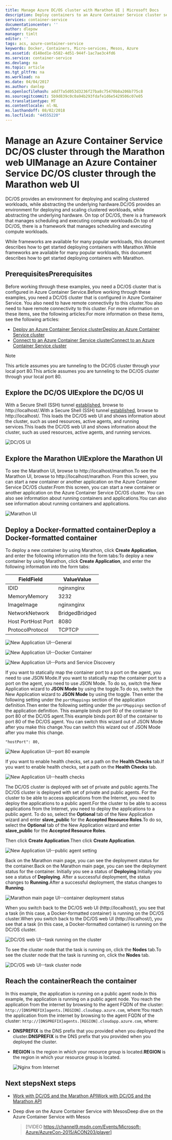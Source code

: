```yaml
---
title: Manage Azure DC/OS cluster with Marathon UI | Microsoft Docs
description: Deploy containers to an Azure Container Service cluster service by using the Marathon web UI.
services: container-service
documentationcenter: ''
author: dlepow
manager: timlt
editor: ''
tags: acs, azure-container-service
keywords: Docker, Containers, Micro-services, Mesos, Azure
ms.assetid: d148ed1e-b582-4d51-944f-1ac7ae3c4fd6
ms.service: container-service
ms.devlang: na
ms.topic: article
ms.tgt_pltfrm: na
ms.workload: na
ms.date: 04/04/2017
ms.author: danlep
ms.openlocfilehash: add77a5d053d3236f27ba8c75470b8a206b775c8
ms.sourcegitcommit: 5b9d839c0c0a94b293fdafe1d6e5429506c07e05
ms.translationtype: MT
ms.contentlocale: nl-NL
ms.lasthandoff: 08/02/2018
ms.locfileid: "44555220"
---
```

# <a name="manage-an-azure-container-service-dcos-cluster-through-the-marathon-web-ui"></a><span data-ttu-id="52f3f-104">Manage an Azure Container Service DC/OS cluster through the Marathon web UI</span><span class="sxs-lookup"><span data-stu-id="52f3f-104">Manage an Azure Container Service DC/OS cluster through the Marathon web UI</span></span>
<span data-ttu-id="52f3f-105">DC/OS provides an environment for deploying and scaling clustered workloads, while abstracting the underlying hardware.</span><span class="sxs-lookup"><span data-stu-id="52f3f-105">DC/OS provides an environment for deploying and scaling clustered workloads, while abstracting the underlying hardware.</span></span> <span data-ttu-id="52f3f-106">On top of DC/OS, there is a framework that manages scheduling and executing compute workloads.</span><span class="sxs-lookup"><span data-stu-id="52f3f-106">On top of DC/OS, there is a framework that manages scheduling and executing compute workloads.</span></span>

<span data-ttu-id="52f3f-107">While frameworks are available for many popular workloads, this document describes how to get started deploying containers with Marathon.</span><span class="sxs-lookup"><span data-stu-id="52f3f-107">While frameworks are available for many popular workloads, this document describes how to get started deploying containers with Marathon.</span></span> 


## <a name="prerequisites"></a><span data-ttu-id="52f3f-108">Prerequisites</span><span class="sxs-lookup"><span data-stu-id="52f3f-108">Prerequisites</span></span>
<span data-ttu-id="52f3f-109">Before working through these examples, you need a DC/OS cluster that is configured in Azure Container Service.</span><span class="sxs-lookup"><span data-stu-id="52f3f-109">Before working through these examples, you need a DC/OS cluster that is configured in Azure Container Service.</span></span> <span data-ttu-id="52f3f-110">You also need to have remote connectivity to this cluster.</span><span class="sxs-lookup"><span data-stu-id="52f3f-110">You also need to have remote connectivity to this cluster.</span></span> <span data-ttu-id="52f3f-111">For more information on these items, see the following articles:</span><span class="sxs-lookup"><span data-stu-id="52f3f-111">For more information on these items, see the following articles:</span></span>

* [<span data-ttu-id="52f3f-112">Deploy an Azure Container Service cluster</span><span class="sxs-lookup"><span data-stu-id="52f3f-112">Deploy an Azure Container Service cluster</span></span>](container-service-deployment.md)
* [<span data-ttu-id="52f3f-113">Connect to an Azure Container Service cluster</span><span class="sxs-lookup"><span data-stu-id="52f3f-113">Connect to an Azure Container Service cluster</span></span>](container-service-connect.md)

> [!NOTE]
> <span data-ttu-id="52f3f-114">This article assumes you are tunneling to the DC/OS cluster through your local port 80.</span><span class="sxs-lookup"><span data-stu-id="52f3f-114">This article assumes you are tunneling to the DC/OS cluster through your local port 80.</span></span>
>

## <a name="explore-the-dcos-ui"></a><span data-ttu-id="52f3f-115">Explore the DC/OS UI</span><span class="sxs-lookup"><span data-stu-id="52f3f-115">Explore the DC/OS UI</span></span>
<span data-ttu-id="52f3f-116">With a Secure Shell (SSH) tunnel [established](container-service-connect.md), browse to http://localhost/.</span><span class="sxs-lookup"><span data-stu-id="52f3f-116">With a Secure Shell (SSH) tunnel [established](container-service-connect.md), browse to http://localhost/.</span></span> <span data-ttu-id="52f3f-117">This loads the DC/OS web UI and shows information about the cluster, such as used resources, active agents, and running services.</span><span class="sxs-lookup"><span data-stu-id="52f3f-117">This loads the DC/OS web UI and shows information about the cluster, such as used resources, active agents, and running services.</span></span>

![DC/OS UI](https://docstestmedia1.blob.core.windows.net/azure-media/articles/container-service/media/container-service-mesos-marathon-ui/dcos2.png)

## <a name="explore-the-marathon-ui"></a><span data-ttu-id="52f3f-119">Explore the Marathon UI</span><span class="sxs-lookup"><span data-stu-id="52f3f-119">Explore the Marathon UI</span></span>
<span data-ttu-id="52f3f-120">To see the Marathon UI, browse to http://localhost/marathon.</span><span class="sxs-lookup"><span data-stu-id="52f3f-120">To see the Marathon UI, browse to http://localhost/marathon.</span></span> <span data-ttu-id="52f3f-121">From this screen, you can start a new container or another application on the Azure Container Service DC/OS cluster.</span><span class="sxs-lookup"><span data-stu-id="52f3f-121">From this screen, you can start a new container or another application on the Azure Container Service DC/OS cluster.</span></span> <span data-ttu-id="52f3f-122">You can also see information about running containers and applications.</span><span class="sxs-lookup"><span data-stu-id="52f3f-122">You can also see information about running containers and applications.</span></span>  

![Marathon UI](https://docstestmedia1.blob.core.windows.net/azure-media/articles/container-service/media/container-service-mesos-marathon-ui/dcos3.png)

## <a name="deploy-a-docker-formatted-container"></a><span data-ttu-id="52f3f-124">Deploy a Docker-formatted container</span><span class="sxs-lookup"><span data-stu-id="52f3f-124">Deploy a Docker-formatted container</span></span>
<span data-ttu-id="52f3f-125">To deploy a new container by using Marathon, click **Create Application**, and enter the following information into the form tabs:</span><span class="sxs-lookup"><span data-stu-id="52f3f-125">To deploy a new container by using Marathon, click **Create Application**, and enter the following information into the form tabs:</span></span>

| <span data-ttu-id="52f3f-126">Field</span><span class="sxs-lookup"><span data-stu-id="52f3f-126">Field</span></span> | <span data-ttu-id="52f3f-127">Value</span><span class="sxs-lookup"><span data-stu-id="52f3f-127">Value</span></span> |
| --- | --- |
| <span data-ttu-id="52f3f-128">ID</span><span class="sxs-lookup"><span data-stu-id="52f3f-128">ID</span></span> |<span data-ttu-id="52f3f-129">nginx</span><span class="sxs-lookup"><span data-stu-id="52f3f-129">nginx</span></span> |
| <span data-ttu-id="52f3f-130">Memory</span><span class="sxs-lookup"><span data-stu-id="52f3f-130">Memory</span></span> | <span data-ttu-id="52f3f-131">32</span><span class="sxs-lookup"><span data-stu-id="52f3f-131">32</span></span> |
| <span data-ttu-id="52f3f-132">Image</span><span class="sxs-lookup"><span data-stu-id="52f3f-132">Image</span></span> |<span data-ttu-id="52f3f-133">nginx</span><span class="sxs-lookup"><span data-stu-id="52f3f-133">nginx</span></span> |
| <span data-ttu-id="52f3f-134">Network</span><span class="sxs-lookup"><span data-stu-id="52f3f-134">Network</span></span> |<span data-ttu-id="52f3f-135">Bridged</span><span class="sxs-lookup"><span data-stu-id="52f3f-135">Bridged</span></span> |
| <span data-ttu-id="52f3f-136">Host Port</span><span class="sxs-lookup"><span data-stu-id="52f3f-136">Host Port</span></span> |<span data-ttu-id="52f3f-137">80</span><span class="sxs-lookup"><span data-stu-id="52f3f-137">80</span></span> |
| <span data-ttu-id="52f3f-138">Protocol</span><span class="sxs-lookup"><span data-stu-id="52f3f-138">Protocol</span></span> |<span data-ttu-id="52f3f-139">TCP</span><span class="sxs-lookup"><span data-stu-id="52f3f-139">TCP</span></span> |

![New Application UI--General](https://docstestmedia1.blob.core.windows.net/azure-media/articles/container-service/media/container-service-mesos-marathon-ui/dcos4.png)

![New Application UI--Docker Container](https://docstestmedia1.blob.core.windows.net/azure-media/articles/container-service/media/container-service-mesos-marathon-ui/dcos5.png)

![New Application UI--Ports and Service Discovery](https://docstestmedia1.blob.core.windows.net/azure-media/articles/container-service/media/container-service-mesos-marathon-ui/dcos6.png)

<span data-ttu-id="52f3f-143">If you want to statically map the container port to a port on the agent, you need to use JSON Mode.</span><span class="sxs-lookup"><span data-stu-id="52f3f-143">If you want to statically map the container port to a port on the agent, you need to use JSON Mode.</span></span> <span data-ttu-id="52f3f-144">To do so, switch the New Application wizard to **JSON Mode** by using the toggle.</span><span class="sxs-lookup"><span data-stu-id="52f3f-144">To do so, switch the New Application wizard to **JSON Mode** by using the toggle.</span></span> <span data-ttu-id="52f3f-145">Then enter the following setting under the `portMappings` section of the application definition.</span><span class="sxs-lookup"><span data-stu-id="52f3f-145">Then enter the following setting under the `portMappings` section of the application definition.</span></span> <span data-ttu-id="52f3f-146">This example binds port 80 of the container to port 80 of the DC/OS agent.</span><span class="sxs-lookup"><span data-stu-id="52f3f-146">This example binds port 80 of the container to port 80 of the DC/OS agent.</span></span> <span data-ttu-id="52f3f-147">You can switch this wizard out of JSON Mode after you make this change.</span><span class="sxs-lookup"><span data-stu-id="52f3f-147">You can switch this wizard out of JSON Mode after you make this change.</span></span>

```none
"hostPort": 80,
```

![New Application UI--port 80 example](https://docstestmedia1.blob.core.windows.net/azure-media/articles/container-service/media/container-service-mesos-marathon-ui/dcos13.png)

<span data-ttu-id="52f3f-149">If you want to enable health checks, set a path on the **Health Checks** tab.</span><span class="sxs-lookup"><span data-stu-id="52f3f-149">If you want to enable health checks, set a path on the **Health Checks** tab.</span></span>

![New Application UI--health checks](https://docstestmedia1.blob.core.windows.net/azure-media/articles/container-service/media/container-service-mesos-marathon-ui/dcos_healthcheck.png)

<span data-ttu-id="52f3f-151">The DC/OS cluster is deployed with set of private and public agents.</span><span class="sxs-lookup"><span data-stu-id="52f3f-151">The DC/OS cluster is deployed with set of private and public agents.</span></span> <span data-ttu-id="52f3f-152">For the cluster to be able to access applications from the Internet, you need to deploy the applications to a public agent.</span><span class="sxs-lookup"><span data-stu-id="52f3f-152">For the cluster to be able to access applications from the Internet, you need to deploy the applications to a public agent.</span></span> <span data-ttu-id="52f3f-153">To do so, select the **Optional** tab of the New Application wizard and enter **slave_public** for the **Accepted Resource Roles**.</span><span class="sxs-lookup"><span data-stu-id="52f3f-153">To do so, select the **Optional** tab of the New Application wizard and enter **slave_public** for the **Accepted Resource Roles**.</span></span>

<span data-ttu-id="52f3f-154">Then click **Create Application**.</span><span class="sxs-lookup"><span data-stu-id="52f3f-154">Then click **Create Application**.</span></span>

![New Application UI--public agent setting](https://docstestmedia1.blob.core.windows.net/azure-media/articles/container-service/media/container-service-mesos-marathon-ui/dcos14.png)

<span data-ttu-id="52f3f-156">Back on the Marathon main page, you can see the deployment status for the container.</span><span class="sxs-lookup"><span data-stu-id="52f3f-156">Back on the Marathon main page, you can see the deployment status for the container.</span></span> <span data-ttu-id="52f3f-157">Initially you see a status of **Deploying**.</span><span class="sxs-lookup"><span data-stu-id="52f3f-157">Initially you see a status of **Deploying**.</span></span> <span data-ttu-id="52f3f-158">After a successful deployment, the status changes to **Running**.</span><span class="sxs-lookup"><span data-stu-id="52f3f-158">After a successful deployment, the status changes to **Running**.</span></span>

![Marathon main page UI--container deployment status](https://docstestmedia1.blob.core.windows.net/azure-media/articles/container-service/media/container-service-mesos-marathon-ui/dcos7.png)

<span data-ttu-id="52f3f-160">When you switch back to the DC/OS web UI (http://localhost/), you see that a task (in this case, a Docker-formatted container) is running on the DC/OS cluster.</span><span class="sxs-lookup"><span data-stu-id="52f3f-160">When you switch back to the DC/OS web UI (http://localhost/), you see that a task (in this case, a Docker-formatted container) is running on the DC/OS cluster.</span></span>

![DC/OS web UI--task running on the cluster](https://docstestmedia1.blob.core.windows.net/azure-media/articles/container-service/media/container-service-mesos-marathon-ui/dcos8.png)

<span data-ttu-id="52f3f-162">To see the cluster node that the task is running on, click the **Nodes** tab.</span><span class="sxs-lookup"><span data-stu-id="52f3f-162">To see the cluster node that the task is running on, click the **Nodes** tab.</span></span>

![DC/OS web UI--task cluster node](https://docstestmedia1.blob.core.windows.net/azure-media/articles/container-service/media/container-service-mesos-marathon-ui/dcos9.png)

## <a name="reach-the-container"></a><span data-ttu-id="52f3f-164">Reach the container</span><span class="sxs-lookup"><span data-stu-id="52f3f-164">Reach the container</span></span>

<span data-ttu-id="52f3f-165">In this example, the application is running on a public agent node.</span><span class="sxs-lookup"><span data-stu-id="52f3f-165">In this example, the application is running on a public agent node.</span></span> <span data-ttu-id="52f3f-166">You reach the application from the internet by browsing to the agent FQDN of the cluster: `http://[DNSPREFIX]agents.[REGION].cloudapp.azure.com`, where:</span><span class="sxs-lookup"><span data-stu-id="52f3f-166">You reach the application from the internet by browsing to the agent FQDN of the cluster: `http://[DNSPREFIX]agents.[REGION].cloudapp.azure.com`, where:</span></span>

* <span data-ttu-id="52f3f-167">**DNSPREFIX** is the DNS prefix that you provided when you deployed the cluster.</span><span class="sxs-lookup"><span data-stu-id="52f3f-167">**DNSPREFIX** is the DNS prefix that you provided when you deployed the cluster.</span></span>
* <span data-ttu-id="52f3f-168">**REGION** is the region in which your resource group is located.</span><span class="sxs-lookup"><span data-stu-id="52f3f-168">**REGION** is the region in which your resource group is located.</span></span>

    ![Nginx from Internet](https://docstestmedia1.blob.core.windows.net/azure-media/articles/container-service/media/container-service-mesos-marathon-ui/nginx.png)


## <a name="next-steps"></a><span data-ttu-id="52f3f-170">Next steps</span><span class="sxs-lookup"><span data-stu-id="52f3f-170">Next steps</span></span>
* [<span data-ttu-id="52f3f-171">Work with DC/OS and the Marathon API</span><span class="sxs-lookup"><span data-stu-id="52f3f-171">Work with DC/OS and the Marathon API</span></span>](container-service-mesos-marathon-rest.md)

* <span data-ttu-id="52f3f-172">Deep dive on the Azure Container Service with Mesos</span><span class="sxs-lookup"><span data-stu-id="52f3f-172">Deep dive on the Azure Container Service with Mesos</span></span>

    > [!VIDEO https://channel9.msdn.com/Events/Microsoft-Azure/AzureCon-2015/ACON203/player]
    > 












